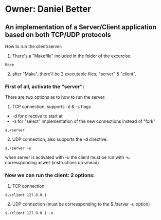 # Owner: Daniel Better
## An implementation of a Server/Client application based on both TCP/UDP protocols

How to run the client/server:

1. There's a "Makefile" included in the folder of the excercise.
```
Make
```


2. after "Make", there'll be 2 executable files, "server" & "client".

### First of all, activate the "server":
There are two options as to how to run the server:

1. TCP connection, supports -d & -s flags
  * -d for directive to start at
  * -s for "select" implementation of the new connections instead of "fork"
```
$./server
```

2. UDP connection, also supports the -d directive.
```
$./server -u
```


when server is activated with -u the client must be run with -u corressponding aswell (instructions up-ahead)

### Now we can run the client: 2 options:
1. TCP connection:
```
$./client 127.0.0.1
```
 
2. UDP connection (must be corressponding to the $./server -u option)
```
$./client 127.0.0.1 -u
```
